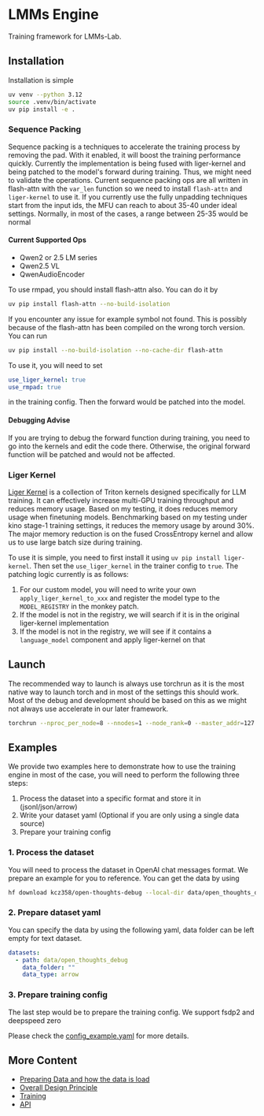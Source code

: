 # LMMs Engine

Training framework for LMMs-Lab.

## Installation

Installation is simple

```bash
uv venv --python 3.12
source .venv/bin/activate
uv pip install -e .
```

### Sequence Packing

Sequence packing is a techniques to accelerate the training process by removing the pad. With it enabled, it will boost the training performance quickly. Currently the implementation is being fused with liger-kernel and being patched to the model's forward during training. Thus, we might need to validate the operations. Current sequence packing ops are all written in flash-attn with the `var_len` function so we need to install `flash-attn` and `liger-kernel` to use it. If you currently use the fully unpadding techniques start from the input ids, the MFU can reach to about 35-40 under ideal settings. Normally, in most of the cases, a range between 25-35 would be normal

#### Current Supported Ops

- Qwen2 or 2.5 LM series
- Qwen2.5 VL
- QwenAudioEncoder

To use rmpad, you should install flash-attn also. You can do it by

```bash
uv pip install flash-attn --no-build-isolation
```

If you encounter any issue for example symbol not found. This is possibly because of the flash-attn has been compiled on the wrong torch version. You can run

```bash
uv pip install --no-build-isolation --no-cache-dir flash-attn
```

To use it, you will need to set

```yaml
use_liger_kernel: true
use_rmpad: true
```

in the training config. Then the forward would be patched into the model.

#### Debugging Advise

If you are trying to debug the forward function during training, you need to go into the kernels and edit the code there. Otherwise, the original forward function will be patched and would not be affected.

### Liger Kernel

[Liger Kernel](https://github.com/linkedin/Liger-Kernel) is a collection of Triton kernels designed specifically for LLM training. It can effectively increase multi-GPU training throughput and reduces memory usage. Based on my testing, it does reduces memory usage when finetuning models. Benchmarking based on my testing under kino stage-1 training settings, it reduces the memory usage by around 30%. The major memory reduction is on the fused CrossEntropy kernel and allow us to use large batch size during training.

To use it is simple, you need to first install it using `uv pip install liger-kernel`. Then set the `use_liger_kernel` in the trainer config to `true`. The patching logic currently is as follows:

1. For our custom model, you will need to write your own `apply_liger_kernel_to_xxx` and register the model type to the `MODEL_REGISTRY` in the monkey patch.
2. If the model is not in the registry, we will search if it is in the original liger-kernel implementation
3. If the model is not in the registry, we will see if it contains a `language_model` component and apply liger-kernel on that

## Launch

The recommended way to launch is always use torchrun as it is the most native way to launch torch and in most of the settings this should work. Most of the debug and development should be based on this as we might not always use accelerate in our later framework.

```bash
torchrun --nproc_per_node=8 --nnodes=1 --node_rank=0 --master_addr=127.0.0.1 --master_port=12355 -m lmms_engine.launch.cli --config examples/load_from_pretrained_example.yaml
```

## Examples

We provide two examples here to demonstrate how to use the training engine in most of the case, you will need to perform the following three steps:

1. Process the dataset into a specific format and store it in (jsonl/json/arrow)
2. Write your dataset yaml (Optional if you are only using a single data source)
3. Prepare your training config

### 1. Process the dataset

You will need to process the dataset in OpenAI chat messages format. We prepare an example for you to reference. You can get the data by using

```bash
hf download kcz358/open-thoughts-debug --local-dir data/open_thoughts_debug --repo-type dataset
```

### 2. Prepare dataset yaml

You can specify the data by using the following yaml, data folder can be left empty for text dataset.

```yaml
datasets:
  - path: data/open_thoughts_debug
    data_folder: ""
    data_type: arrow
```

### 3. Prepare training config

The last step would be to prepare the training config. We support fsdp2 and deepspeed zero

Please check the [config_example.yaml](examples/config_example.yaml) for more details.

## More Content

- [Preparing Data and how the data is load](docs/data_prep.md)
- [Overall Design Principle](docs/design_principle.md)
- [Training](docs/train.md)
- [API](docs/api.md)
